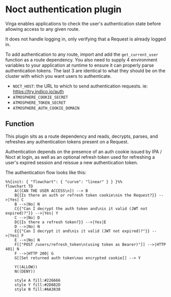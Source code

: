 # Noct authentication plugin

Virga enables applications to check the user's authentication state before allowing access to any given route.

It does not handle logging in, only verifying that a Request is already logged in.

To add authentication to any route, import and add the `get_current_user` function as a route dependency. You also need
to supply 4 environment variables to your application at runtime to ensure it can properly parse authentication tokens.
The last 3 are identical to what they should be on the cluster with which you want users to authenticate.

- `NOCT_HOST`: the URL to which to send authentication requests. ie: <https://try.indico.io/auth>
- `ATMOSPHERE_COOKIE_SECRET`
- `ATMOSPHERE_TOKEN_SECRET`
- `ATMOSPHERE_AUTH_COOKIE_DOMAIN`

## Function

This plugin sits as a route dependency and reads, decrypts, parses, and refreshes any authentication tokens present on a Request.

Authentication depends on the presence of an auth cookie issued by IPA / Noct at login, as well as an optional refresh token used for
refreshing a user's expired session and reissue a new authentication token.

The authentication flow looks like this:

```mermaid
%%{init: { "flowchart": { "curve": "linear" } } }%%
flowchart TD
    A([CAN THE USER ACCESS\n]) --> B
    B{{Is there an auth or refresh token cookie\nin the Request?}} -->|Yes| C
    B -->|No| N
    C{{"Can I decrypt the auth token and\nis it valid (JWT not expired)?"}} -->|Yes| Y
    C -->|No| D
    D{{Is there a refresh token?}} -->|Yes|E
    D -->|No| N
    E{{"Can I decrypt it and\nis it valid (JWT not expired)?"}} -->|Yes| F
    E -->|No| N
    F[["POST /users/refresh_token\n(using token as Bearer)"]] -->|HTTP 401| N
    F -->|HTTP 200| G
    G[[Set returned auth token\nas encrypted cookie]] --> Y

    Y((ALLOW))
    N((DENY))

    style A fill:#226666
    style Y fill:#2D882D
    style N fill:#AA3838
```
